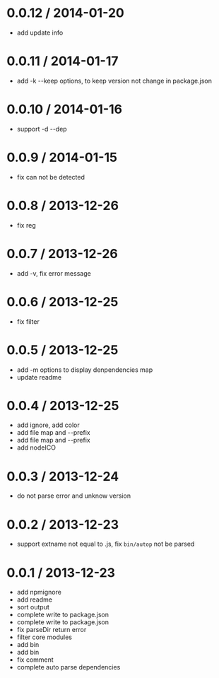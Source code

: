 
0.0.12 / 2014-01-20
==================

  * add update info

0.0.11 / 2014-01-17
==================

  * add -k --keep options, to keep version not change in package.json

0.0.10 / 2014-01-16
==================

  * support -d --dep

0.0.9 / 2014-01-15
==================

  * fix  can not be detected

0.0.8 / 2013-12-26
==================

  * fix reg

0.0.7 / 2013-12-26
==================

  * add -v, fix error message

0.0.6 / 2013-12-25
==================

  * fix filter

0.0.5 / 2013-12-25
==================

  * add -m options to display denpendencies map
  * update readme

0.0.4 / 2013-12-25
==================

  * add ignore, add color
  * add file map and --prefix
  * add file map and --prefix
  * add nodeICO

0.0.3 / 2013-12-24
==================

  * do not parse error and unknow version

0.0.2 / 2013-12-23
==================

  * support extname not equal to .js, fix `bin/autop` not be parsed

0.0.1 / 2013-12-23
==================

  * add npmignore
  * add readme
  * sort output
  * complete write to package.json
  * complete write to package.json
  * fix parseDir return error
  * filter core modules
  * add bin
  * add bin
  * fix comment
  * complete auto parse dependencies
